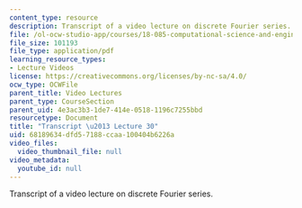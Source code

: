 ```yaml
---
content_type: resource
description: Transcript of a video lecture on discrete Fourier series.
file: /ol-ocw-studio-app/courses/18-085-computational-science-and-engineering-i-fall-2008/68189634dfd57188ccaa100404b6226a_18-085F08-L30.pdf
file_size: 101193
file_type: application/pdf
learning_resource_types:
- Lecture Videos
license: https://creativecommons.org/licenses/by-nc-sa/4.0/
ocw_type: OCWFile
parent_title: Video Lectures
parent_type: CourseSection
parent_uid: 4e3ac3b3-1de7-414e-0518-1196c7255bbd
resourcetype: Document
title: "Transcript \u2013 Lecture 30"
uid: 68189634-dfd5-7188-ccaa-100404b6226a
video_files:
  video_thumbnail_file: null
video_metadata:
  youtube_id: null
---
```

Transcript of a video lecture on discrete Fourier series.